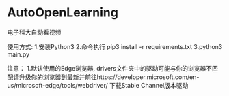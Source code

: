 # AutoOpenLearning
电子科大自动看视频

使用方式:
1.安装Python3
2.命令执行 pip3 install -r requirements.txt
3.python3 main.py


注意：
1.默认使用的Edge浏览器, drivers文件夹中的驱动可能与你的浏览器不匹配请升级你的浏览器到最新并前往https://developer.microsoft.com/en-us/microsoft-edge/tools/webdriver/
下载Stable Channel版本驱动